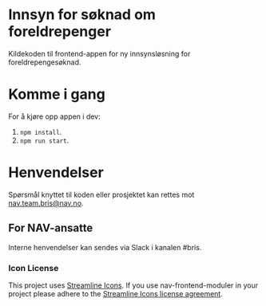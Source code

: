 # Innsyn for søknad om foreldrepenger

Kildekoden til frontend-appen for ny innsynsløsning for
foreldrepengesøknad.

# Komme i gang

For å kjøre opp appen i dev:

1.  `npm install`.
2.  `npm run start`.

# Henvendelser

Spørsmål knyttet til koden eller prosjektet kan rettes mot nav.team.bris@nav.no.

## For NAV-ansatte

Interne henvendelser kan sendes via Slack i kanalen #bris.

### Icon License

This project uses [Streamline Icons](http://www.streamlineicons.com/). If you use nav-frontend-moduler in your project please adhere to the [Streamline Icons license agreement](http://www.streamlineicons.com/license.html).
